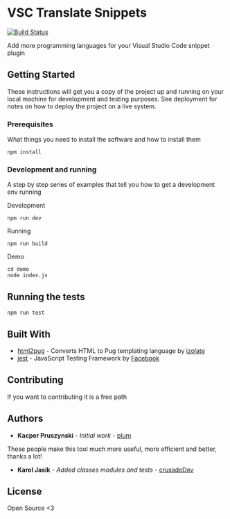 # VSC Translate Snippets 
[![Build Status](https://travis-ci.org/plumthedev/vsc-translate-snippets.svg?branch=master)](https://travis-ci.org/plumthedev/vsc-translate-snippets)

Add more programming languages ​​for your Visual Studio Code snippet plugin

## Getting Started

These instructions will get you a copy of the project up and running on your local machine for development and testing purposes. See deployment for notes on how to deploy the project on a live system.

### Prerequisites

What things you need to install the software and how to install them

```
npm install
```

### Development and running

A step by step series of examples that tell you how to get a development env running

Development

```
npm run dev
```

Running

```
npm run build
```

Demo

```
cd demo
node index.js
```

## Running the tests

```
npm run test
```

## Built With

* [html2pug](https://github.com/izolate/html2pug) - Converts HTML to Pug templating language by [izolate](https://github.com/izolate)
* [jest](https://github.com/facebook/jest) - JavaScript Testing Framework by [Facebook](https://github.com/facebook)

## Contributing

If you want to contributing it is a free path

## Authors

* **Kacper Pruszynski** - *Initial work* - [plum](https://github.com/plumthedev)

These people make this tool much more useful, more efficient and better, thanks a lot!
* **Karol Jasik** - *Added classes modules and tests* - [crusadeDev](https://github.com/crusadeDev)

## License

Open Source <3


